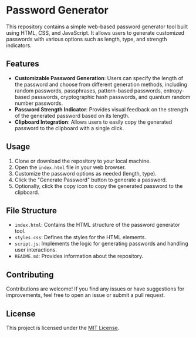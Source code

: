 # Password Generator

This repository contains a simple web-based password generator tool built using HTML, CSS, and JavaScript. It allows users to generate customized passwords with various options such as length, type, and strength indicators.

## Features

- **Customizable Password Generation**: Users can specify the length of the password and choose from different generation methods, including random passwords, passphrases, pattern-based passwords, entropy-based passwords, cryptographic hash passwords, and quantum random number passwords.
- **Password Strength Indicator**: Provides visual feedback on the strength of the generated password based on its length.
- **Clipboard Integration**: Allows users to easily copy the generated password to the clipboard with a single click.

## Usage

1. Clone or download the repository to your local machine.
2. Open the `index.html` file in your web browser.
3. Customize the password options as needed (length, type).
4. Click the "Generate Password" button to generate a password.
5. Optionally, click the copy icon to copy the generated password to the clipboard.

## File Structure

- `index.html`: Contains the HTML structure of the password generator tool.
- `styles.css`: Defines the styles for the HTML elements.
- `script.js`: Implements the logic for generating passwords and handling user interactions.
- `README.md`: Provides information about the repository.

## Contributing

Contributions are welcome! If you find any issues or have suggestions for improvements, feel free to open an issue or submit a pull request.

## License

This project is licensed under the [MIT License](LICENSE).